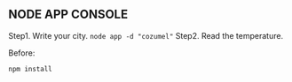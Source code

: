## NODE APP CONSOLE

Step1. Write your city.
    ```node app -d "cozumel"```
Step2. Read the temperature.


Before:
```
npm install
```